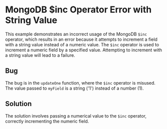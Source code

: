 # MongoDB $inc Operator Error with String Value
This example demonstrates an incorrect usage of the MongoDB `$inc` operator, which results in an error because it attempts to increment a field with a string value instead of a numeric value.
The `$inc` operator is used to increment a numeric field by a specified value.  Attempting to increment with a string value will lead to a failure.

## Bug
The bug is in the `updateOne` function, where the `$inc` operator is misused. The value passed to `myField` is a string ('1') instead of a number (1).

## Solution
The solution involves passing a numerical value to the `$inc` operator, correctly incrementing the numeric field.